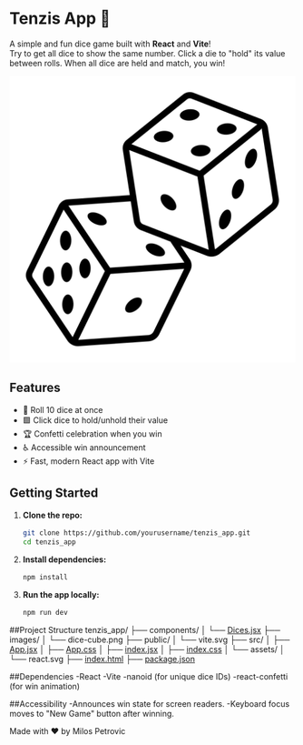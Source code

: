 # Tenzis App 🎲

A simple and fun dice game built with **React** and **Vite**!  
Try to get all dice to show the same number. Click a die to "hold" its value between rolls. When all dice are held and match, you win!

![Screenshot](images/dice-cube.png)

## Features

- 🎲 Roll 10 dice at once
- 🟩 Click dice to hold/unhold their value
- 🏆 Confetti celebration when you win
- ♿ Accessible win announcement
- ⚡ Fast, modern React app with Vite

## Getting Started

1. **Clone the repo:**
   ```sh
   git clone https://github.com/yourusername/tenzis_app.git
   cd tenzis_app

1. **Install dependencies:**
   ```sh
   npm install

3. **Run the app locally:**
   ```sh
   npm run dev

##Project Structure
tenzis_app/
├── components/
│   └── [Dices.jsx](http://_vscodecontentref_/0)
├── images/
│   └── dice-cube.png
├── public/
│   └── vite.svg
├── src/
│   ├── [App.jsx](http://_vscodecontentref_/1)
│   ├── [App.css](http://_vscodecontentref_/2)
│   ├── [index.jsx](http://_vscodecontentref_/3)
│   ├── [index.css](http://_vscodecontentref_/4)
│   └── assets/
│       └── react.svg
├── [index.html](http://_vscodecontentref_/5)
├── [package.json](http://_vscodecontentref_/6)


##Dependencies
-React
-Vite
-nanoid (for unique dice IDs)
-react-confetti (for win animation)

##Accessibility
-Announces win state for screen readers.
-Keyboard focus moves to "New Game" button after winning.

Made with ❤️ by Milos Petrovic
